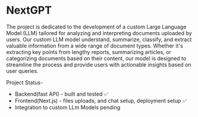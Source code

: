 # NextGPT

The project is dedicated to the development of a custom Large Language Model (LLM) tailored for analyzing and interpreting documents uploaded by users. Our custom LLM model understand, summarize, classify, and extract valuable information from a wide range of document types. Whether it's extracting key points from lengthy reports, summarizing articles, or categorizing documents based on their content, our model is designed to streamline the process and provide users with actionable insights based on user queries.

Project Status- 
- Backend(fast API) - built and tested ✅
- Frontend(Next.js) - files uploads, and chat setup, deployment setup ✅
- Integration to custom LLm Models pending 
